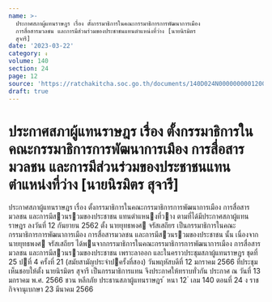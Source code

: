 ```yaml
---
name: >-
  ประกาศสภาผู้แทนราษฎร เรื่อง ตั้งกรรมาธิการในคณะกรรมาธิการการพัฒนาการเมือง
  การสื่อสารมวลชน และการมีส่วนร่วมของประชาชนแทนตำแหน่งที่ว่าง [นายนิรมิตร
  สุจารี]
date: '2023-03-22'
category: ง
volume: 140
section: 24
page: 12
source: 'https://ratchakitcha.soc.go.th/documents/140D024N0000000001200.pdf'
draft: true
---
```


# ประกาศสภาผู้แทนราษฎร เรื่อง ตั้งกรรมาธิการในคณะกรรมาธิการการพัฒนาการเมือง การสื่อสารมวลชน และการมีส่วนร่วมของประชาชนแทนตำแหน่งที่ว่าง [นายนิรมิตร สุจารี]

ประกาศสภาผู้แทนราษฎร เรื่อง ตั้งกรรมาธิการในคณะกรรมาธิการการพัฒนาการเมือง การสื่อสารมวลชน และการมีสวนรวมของประชาชน แทนตําแหนงที่วาง ตามที่ได้มีประกาศสภาผู้แทนราษฎร ลงวันที่ 12 กันยายน 2562 ตั้ง นายยุทธพงศ จรัสเสถียร เป็นกรรมาธิการในคณะกรรมาธิการการพัฒนาการเมือง การสื่อสารมวลชน และการมีสวนรวมของประชาชน นั้น เนื่องจาก นายยุทธพงศ จรัสเสถียร ได้พนจากกรรมาธิการในคณะกรรมาธิการการพัฒนาการเมือง การสื่อสารมวลชน และการมีสวนรวมของประชาชน เพราะลาออก และในคราวประชุมสภาผู้แทนราษฎร ชุดที่ 25 ปที่ 4 ครั้งที่ 21 (สมัยสามัญประจําปครั้งที่สอง) วันพฤหัสบดีที่ 12 มกราคม 2566 ที่ประชุมเห็นชอบให้ตั้ง นายนิรมิตร สุจารี เป็นกรรมาธิการแทน จึงประกาศให้ทราบทั่วกัน ประกาศ ณ วันที่ 13 มกราคม พ.ศ. 2566 ชวน หลีกภัย ประธานสภาผู้แทนราษฎร ้ หนา 12 ่ เลม 140 ตอนที่ 24 ง ราชกิจจานุเบกษา 23 มีนาคม 2566
